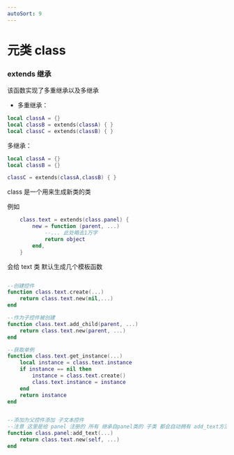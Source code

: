 ```yaml
---
autoSort: 9
---
```


# 元类 class

### extends 继承

该函数实现了多重继承以及多继承

- 多重继承：

```lua
local classA = {}
local classB = extends(classA) { }
local classC = extends(classB) { }

```

多继承：

```lua
local classA = {}
local classB = {}

classC = extends(classA,classB) { }

```

class 是一个用来生成新类的类

例如

```lua
    class.text = extends(class.panel) {
        new = function (parent, ...)
            --... 此处略去1万字
            return object
        end,
    }
```

会给 text 类 默认生成几个模板函数

```lua

--创建控件
function class.text.create(...)
    return class.text.new(nil,...)
end

--作为子控件被创建
function class.text.add_child(parent, ...)
    return class.text.new(parent, ...)
end

--获取单例
function class.text.get_instance(...)
    local instance = class.text.instance
    if instance == nil then
        instance = class.text.create()
        class.text.instance = instance
    end
    return instance
end


--添加为父控件添加 子文本控件
--注意 这里是给 panel 注册的 所有 继承自panel类的 子类 都会自动拥有 add_text方法
function class.panel:add_text(...)
    return class.text.new(self, ...)
end

```
